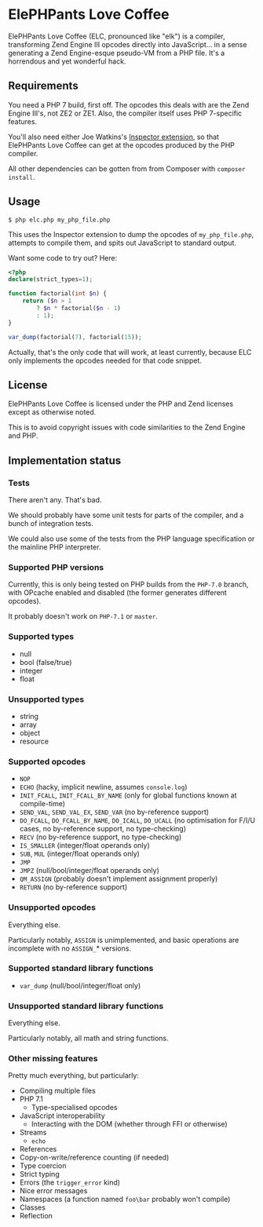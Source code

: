 ElePHPants Love Coffee
======================

ElePHPants Love Coffee (ELC, pronounced like "elk") is a compiler, transforming Zend Engine III opcodes directly into JavaScript... in a sense generating a Zend Engine-esque pseudo-VM from a PHP file. It's a horrendous and yet wonderful hack.

Requirements
------------

You need a PHP 7 build, first off. The opcodes this deals with are the Zend Engine III's, not ZE2 or ZE1. Also, the compiler itself uses PHP 7-specific features.

You'll also need either Joe Watkins's [Inspector extension](https://github.com/krakjoe/inspector), so that ElePHPants Love Coffee can get at the opcodes produced by the PHP compiler.

All other dependencies can be gotten from from Composer with `composer install`.

Usage
-----

    $ php elc.php my_php_file.php

This uses the Inspector extension to dump the opcodes of `my_php_file.php`, attempts to compile them, and spits out JavaScript to standard output.

Want some code to try out? Here:

```php
<?php
declare(strict_types=1);

function factorial(int $n) {
    return ($n > 1
        ? $n * factorial($n - 1)
        : 1);
}

var_dump(factorial(7), factorial(15));
```

Actually, that's the only code that will work, at least currently, because ELC only implements the opcodes needed for that code snippet.

License
-------

ElePHPants Love Coffee is licensed under the PHP and Zend licenses except as otherwise noted.

This is to avoid copyright issues with code similarities to the Zend Engine and PHP.

Implementation status
---------------------

### Tests

There aren't any. That's bad.

We should probably have some unit tests for parts of the compiler, and a bunch of integration tests.

We could also use some of the tests from the PHP language specification or the mainline PHP interpreter.

### Supported PHP versions

Currently, this is only being tested on PHP builds from the `PHP-7.0` branch, with OPcache enabled and disabled (the former generates different opcodes).

It probably doesn't work on `PHP-7.1` or `master`.

### Supported types

* null
* bool (false/true)
* integer
* float

### Unsupported types

* string
* array
* object
* resource

### Supported opcodes

* `NOP`
* `ECHO` (hacky, implicit newline, assumes `console.log`)
* `INIT_FCALL`, `INIT_FCALL_BY_NAME` (only for global functions known at compile-time)
* `SEND_VAL`, `SEND_VAL_EX`, `SEND_VAR` (no by-reference support)
* `DO_FCALL`, `DO_FCALL_BY_NAME`, `DO_ICALL`, `DO_UCALL` (no optimisation for F/I/U cases, no by-reference support, no type-checking)
* `RECV` (no by-reference support, no type-checking)
* `IS_SMALLER` (integer/float operands only)
* `SUB`, `MUL` (integer/float operands only)
* `JMP`
* `JMPZ` (null/bool/integer/float operands only)
* `QM_ASSIGN` (probably doesn't implement assignment properly)
* `RETURN` (no by-reference support)

### Unsupported opcodes

Everything else.

Particularly notably, `ASSIGN` is unimplemented, and basic operations are incomplete with no `ASSIGN_`\* versions.

### Supported standard library functions

* `var_dump` (null/bool/integer/float only)

### Unsupported standard library functions

Everything else.

Particularly notably, all math and string functions.

### Other missing features

Pretty much everything, but particularly:

* Compiling multiple files
* PHP 7.1
  * Type-specialised opcodes
* JavaScript interoperability
  * Interacting with the DOM (whether through FFI or otherwise)
* Streams
  * `echo`
* References
* Copy-on-write/reference counting (if needed)
* Type coercion
* Strict typing
* Errors (the `trigger_error` kind)
* Nice error messages
* Namespaces (a function named `foo\bar` probably won't compile)
* Classes
* Reflection
